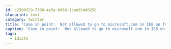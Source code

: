 ```yaml
---
id: c2500f29-7308-4e5a-b060-1cae914d8258
blueprint: text
category: twitter
title: 'Case in point:  Not allowed to go to microsoft.com in IE8 on fresh WIndows 2008 server because it might "harm my computer" #idiots'
caption: 'Case in point:  Not allowed to go to microsoft.com in IE8 on fresh WIndows 2008 server because it might "harm my computer" <span class="hashtag hashtag_local">#<a href="http://tweettemp.darylchymko.ca/?tag=idiots">idiots</a>'
tags:
  - idiots
---
```


